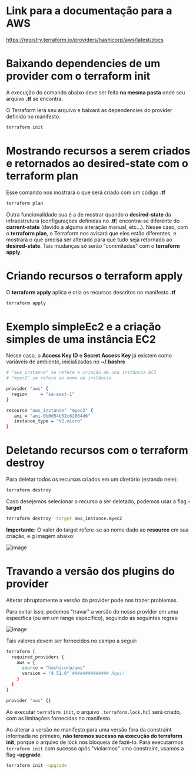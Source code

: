 # Link para a documentação para a AWS

https://registry.terraform.io/providers/hashicorp/aws/latest/docs

# Baixando dependencies de um provider com o terraform init

A execução do comando abaixo deve ser feita **na mesma pasta** onde seu arquivo **.tf** se encontra. 

O Terraform lerá seu arquivo e baixará as dependencies do provider definido no manifesto.

```bash
terraform init
```

# Mostrando recursos a serem criados e retornados ao desired-state com o terraform plan

Esse comando nos mostrará o que será criado com um código **.tf**

```bash
terraform plan
```

Outra funcionalidade sua é a de mostrar quando o **desired-state** da infraestrutura (configurações definidas no **.tf**) encontra-se diferente do **current-state** (devido a alguma alteração manual, etc...). Nesse caso, com o **terraform plan**, o Terraform nos avisará que eles estão diferentes, e mostrará o que precisa ser alterado para que tudo seja retornado ao **desired-state**. Tais mudanças só serão "commitadas" com o **terraform apply**.

# Criando recursos o terraform apply

O **terraform apply** aplica e cria os recursos descritos no manifesto **.tf**

```bash
terraform apply
```

# Exemplo simpleEc2 e a criação simples de uma instância EC2

Nesse caso, o **Access Key ID** e **Secret Access Key** já existem como variáveis de ambiente, inicializadas no **~/.bashrc**

```bash
# "aws_instance" se refere a criação de uma instância EC2
# "myec2" se refere ao nome da instância

provider "aws" {
  region     = "sa-east-1"
}

resource "aws_instance" "myec2" {
   ami = "ami-0b0d54b52c62864d6"
   instance_type = "t2.micro"
}
```

# Deletando recursos com o terraform destroy

Para deletar todos os recursos criados em um diretório (estando nele):

```bash
terraform destroy
```

Caso desejemos selecionar o recurso a ser deletado, podemos usar a flag **-target**

```bash
terraform destroy -target aws_instance.myec2
```

**Importante:** O valor do target refere-se ao nome dado ao **resource** em sua criação, e.g imagem abaixo:

![image](https://user-images.githubusercontent.com/80921933/214487650-f86e2fba-d83f-4848-93f7-2f81aeb04b31.png)

# Travando a versão dos plugins do provider

Alterar abruptamente a versão do provider pode nos trazer problemas. 

Para evitar isso, podemos "travar" a versão do nosso provider em uma específica (ou em um range específico), seguindo as seguintes regras:

![image](https://user-images.githubusercontent.com/80921933/214776718-6a3b062b-36e3-4090-87d0-1ca17ae741c1.png)

Tais valores devem ser fornecidos no campo a seguir:

```bash
terraform {
  required_providers {
    aws = {
      source = "hashicorp/aws"
      version = "4.51.0" ############## Aqui!
    }
  }
}

provider "aws" {}
```

Ao executar `terraform init`, o arquivo `.terraform.lock.hcl` será criado, com as limitações fornecidas no manifesto.

Ao alterar a versão no manifesto para uma versão fora da constraint informada no primeiro, **não teremos sucesso na execução do terraform init**, porque o arquivo de lock nos bloqueia de fazê-lo. Para executarmos `terraform init` com sucesso após "violarmos" uma constraint, usamos a flag **-upgrade**:

```bash
terraform init -upgrade
```


